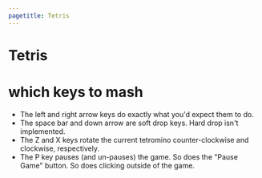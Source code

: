 ```yaml
---
pagetitle: Tetris
---
```


<script type="text/javascript" src="build/tetris.js"></script>
<script type="text/javascript">
    var $ = require('jquery');

    $(document).ready(function() {
       new Tetris($('#main'));
    });
</script>

Tetris
======

<div id="main"></div>

# which keys to mash

+ The left and right arrow keys do exactly what you'd expect them to do.
+ The space bar and down arrow are soft drop keys. Hard drop isn't implemented.
+ The Z and X keys rotate the current tetromino counter-clockwise and clockwise, respectively.
+ The P key pauses (and un-pauses) the game. So does the "Pause Game" button. So does clicking outside of the game.
